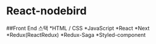 # React-nodebird

##Front End 스택
*HTML / CSS
*JavaScript
*React
*Next
*Redux(ReactRedux)
*Redux-Saga
*Styled-component
